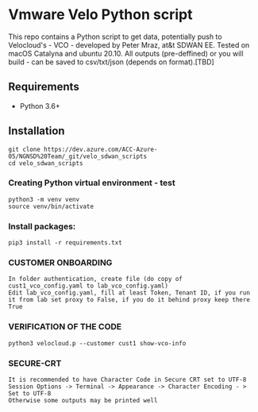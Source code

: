 # Vmware Velo  Python script

This repo contains a Python script to get data, potentially push to Velocloud's - VCO -  developed by Peter Mraz, at&t SDWAN EE.
Tested on macOS Catalyna and ubuntu 20.10.
All outputs (pre-deffined) or you will build - can be saved to csv/txt/json (depends on format).[TBD]



## Requirements
* Python 3.6+

## Installation


```
git clone https://dev.azure.com/ACC-Azure-05/NGNSD%20Team/_git/velo_sdwan_scripts
cd velo_sdwan_scripts
```
### Creating Python virtual environment - test
```
python3 -m venv venv
source venv/bin/activate
```
### Install packages: 
```
pip3 install -r requirements.txt 
```

### CUSTOMER ONBOARDING

```
In folder authentication, create file (do copy of cust1_vco_config.yaml to lab_vco_config.yaml)
Edit lab_vco_config.yaml, fill at least Token, Tenant ID, if you run it from lab set proxy to False, if you do it behind proxy keep there True

```

### VERIFICATION OF THE CODE
```
python3 velocloud.p --customer cust1 show-vco-info
```

### SECURE-CRT

```
It is recommended to have Character Code in Secure CRT set to UTF-8
Session Options -> Terminal -> Appearance -> Character Encoding - > Set to UTF-8
Otherwise some outputs may be printed well
```
